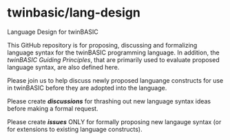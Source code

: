 # twinbasic/lang-design
Language Design for twinBASIC

This GitHub repository is for proposing, discussing and formalizing language syntax for the twinBASIC programming language.  In addition, the *twinBASIC Guiding Principles*, that are primarily used to evaluate proposed language syntax, are also defined here.

Please join us to help discuss newly proposed languange constructs for use in twinBASIC before they are adopted into the language.

Please create **_discussions_** for thrashing out new language syntax ideas before making a formal request.

Please create _**issues**_ ONLY for formally proposing new langauge syntax (or for extensions to existing language constructs).
